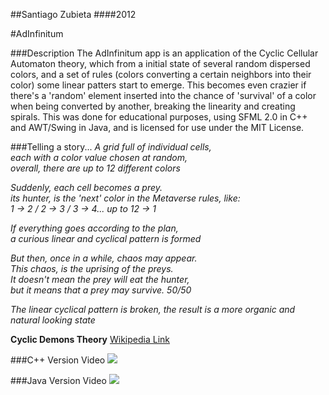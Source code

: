##Santiago Zubieta
####2012

#AdInfinitum

###Description
The AdInfinitum app is an application of the Cyclic Cellular Automaton theory, which from a initial state of several random dispersed colors, and a set of rules (colors converting a certain neighbors into their color) some linear patters start to emerge. This becomes even crazier if there's a 'random' element inserted into the chance of 'survival' of a color when being converted by another, breaking the linearity and creating spirals. This was done for educational purposes, using SFML 2.0 in C++ and AWT/Swing in Java, and is licensed for use under the MIT License.

###Telling a story...
*A grid full of individual cells,  
each with a color value chosen at random,  
overall, there are up to 12 different colors*

*Suddenly, each cell becomes a prey.  
its hunter, is the 'next' color in the Metaverse rules, like:  
1 -> 2 / 2 -> 3 / 3 -> 4... up to 12 -> 1*  

*If everything goes according to the plan,  
a curious linear and cyclical pattern is formed*  

*But then, once in a while, chaos may appear.  
This chaos, is the uprising of the preys.  
It doesn't mean the prey will eat the hunter,  
but it means that a prey may survive. 50/50*  

*The linear cyclical pattern is broken, 
the result is a more organic and natural looking state*

**Cyclic Demons Theory**
[Wikipedia Link](http://en.wikipedia.org/wiki/Cyclic_cellular_automaton)

###C++ Version Video
[![](https://raw2.github.com/Zubieta/AdInfinitum/master/Screenshots/Screen_CPP.png)](http://www.youtube.com/watch?v=ggDWurIu6zI)

###Java Version Video
[![](https://raw2.github.com/Zubieta/AdInfinitum/master/Screenshots/Screen_Java.png)](http://www.youtube.com/watch?v=84-AlIMW7Fk)
